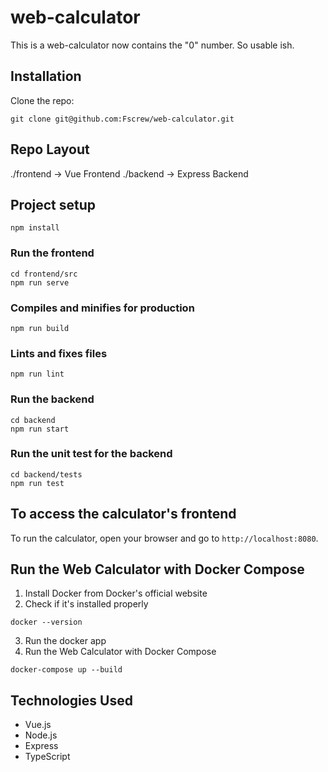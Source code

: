 # web-calculator
This is a web-calculator now contains the "0" number. So usable ish.
## Installation
Clone the repo: 
```
git clone git@github.com:Fscrew/web-calculator.git
```
## Repo Layout
./frontend -> Vue Frontend
./backend -> Express Backend
## Project setup
```
npm install
```
### Run the frontend
```
cd frontend/src
npm run serve
```
### Compiles and minifies for production
```
npm run build
```
### Lints and fixes files
```
npm run lint
```
### Run the backend
```
cd backend
npm run start
```
### Run the unit test for the backend
```
cd backend/tests
npm run test
```
## To access the calculator's frontend
To run the calculator, open your browser and go to `http://localhost:8080`.

## Run the Web Calculator with Docker Compose
1. Install Docker from Docker's official website
2. Check if it's installed properly
```
docker --version
```
3. Run the docker app
4. Run the Web Calculator with Docker Compose
```
docker-compose up --build
```
## Technologies Used
- Vue.js
- Node.js
- Express
- TypeScript
